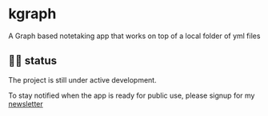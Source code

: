 # kgraph
A Graph based notetaking app that works on top of a local folder of yml files

## 👨‍💻 status
The project is still under active development.

To stay notified when the app is ready for public use, please signup for my [newsletter](https://www.getrevue.co/profile/anoop)